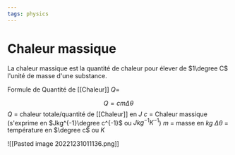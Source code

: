 ```yaml
---
tags: physics
---
```


# Chaleur massique

La chaleur massique est la quantité de chaleur pour élever de $1\degree C$ l'unité de masse d'une substance.

Formule de Quantité de [[Chaleur]] $Q$=

$$Q = cm\Delta \theta$$
$Q$ = chaleur totale/quantité de [[Chaleur]] en $J$
$c$ = Chaleur massique (s'exprime en $Jkg^{-1}\degree c^{-1}$ ou $Jkg^{-1}K^{-1}$)
$m$ = masse en $kg$
$\Delta \theta$ = température en $\degree c$ ou $K$

![[Pasted image 20221231011136.png]]